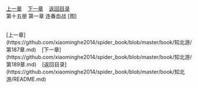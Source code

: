 
[上一章](https://github.com/xiaominghe2014/spider_book/blob/master/book/知北游/第187章.md)&nbsp;&nbsp;&nbsp;&nbsp;[下一章](https://github.com/xiaominghe2014/spider_book/blob/master/book/知北游/第189章.md)&nbsp;&nbsp;&nbsp;&nbsp;[返回目录](https://github.com/xiaominghe2014/spider_book/blob/master/book/知北游/README.md)
<br /> 第十五册 第一章 连番血战 [图]<br />
    
  <br />
[上一章](https://github.com/xiaominghe2014/spider_book/blob/master/book/知北游/第187章.md)&nbsp;&nbsp;&nbsp;&nbsp;[下一章](https://github.com/xiaominghe2014/spider_book/blob/master/book/知北游/第189章.md)&nbsp;&nbsp;&nbsp;&nbsp;[返回目录](https://github.com/xiaominghe2014/spider_book/blob/master/book/知北游/README.md)
